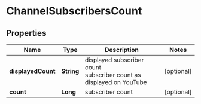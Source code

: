 # ChannelSubscribersCount


## Properties

| Name | Type | Description | Notes |
|------------ | ------------- | ------------- | -------------|
**displayedCount** | **String** | displayed subscriber count<br>subscriber count as displayed on YouTube |[optional]|
**count** | **Long** | subscriber count |[optional]|